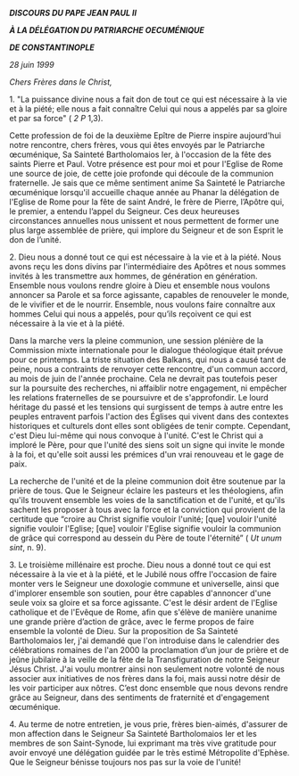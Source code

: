 ***DISCOURS DU PAPE JEAN PAUL II***

***À LA DÉLÉGATION DU PATRIARCHE OECUMÉNIQUE***

***DE CONSTANTINOPLE***

*28 juin 1999*

*Chers Frères dans le Christ,*

1\. "La puissance divine nous a fait don de tout ce qui est nécessaire à la vie et à la piété; elle nous a fait connaître Celui qui nous a appelés par sa gloire et par sa force" ( *2 P* 1,3).

Cette profession de foi de la deuxième Epître de Pierre inspire aujourd'hui notre rencontre, chers frères, vous qui êtes envoyés par le Patriarche œcuménique, Sa Sainteté Bartholomaios Ier, à l'occasion de la fête des saints Pierre et Paul. Votre présence est pour moi et pour l'Eglise de Rome une source de joie, de cette joie profonde qui découle de la communion fraternelle. Je sais que ce même sentiment anime Sa Sainteté le Patriarche œcuménique lorsqu'il accueille chaque année au Phanar la délégation de l'Eglise de Rome pour la fête de saint André, le frère de Pierre, l’Apôtre qui, le premier, a entendu l’appel du Seigneur. Ces deux heureuses circonstances annuelles nous unissent et nous permettent de former une plus large assemblée de prière, qui implore du Seigneur et de son Esprit le don de l’unité.

2\. Dieu nous a donné tout ce qui est nécessaire à la vie et à la piété. Nous avons reçu les dons divins par l'intermédiaire des Apôtres et nous sommes invités à les transmettre aux hommes, de génération en génération. Ensemble nous voulons rendre gloire à Dieu et ensemble nous voulons annoncer sa Parole et sa force agissante, capables de renouveler le monde, de le vivifier et de le nourrir. Ensemble, nous voulons faire connaître aux hommes Celui qui nous a appelés, pour qu’ils reçoivent ce qui est nécessaire à la vie et à la piété.

Dans la marche vers la pleine communion, une session plénière de la Commission mixte internationale pour le dialogue théologique était prévue pour ce printemps. La triste situation des Balkans, qui nous a causé tant de peine, nous a contraints de renvoyer cette rencontre, d'un commun accord, au mois de juin de l'année prochaine. Cela ne devrait pas toutefois peser sur la poursuite des recherches, ni affaiblir notre engagement, ni empêcher les relations fraternelles de se poursuivre et de s'approfondir. Le lourd héritage du passé et les tensions qui surgissent de temps à autre entre les peuples entravent parfois l'action des Églises qui vivent dans des contextes historiques et culturels dont elles sont obligées de tenir compte. Cependant, c'est Dieu lui-même qui nous convoque à l'unité. C'est le Christ qui a imploré le Père, pour que l'unité des siens soit un signe qui invite le monde à la foi, et qu'elle soit aussi les prémices d'un vrai renouveau et le gage de paix.

La recherche de l'unité et de la pleine communion doit être soutenue par la prière de tous. Que le Seigneur éclaire les pasteurs et les théologiens, afin qu'ils trouvent ensemble les voies de la sanctification et de l'unité, et qu'ils sachent les proposer à tous avec la force et la conviction qui provient de la certitude que “croire au Christ signifie vouloir l'unité; \[que\] vouloir l'unité signifie vouloir l'Eglise; \[que\] vouloir l'Eglise signifie vouloir la communion de grâce qui correspond au dessein du Père de toute l'éternité” ( *Ut unum sint*, n. 9).

3\. Le troisième millénaire est proche. Dieu nous a donné tout ce qui est nécessaire à la vie et à la piété, et le Jubilé nous offre l'occasion de faire monter vers le Seigneur une doxologie commune et universelle, ainsi que d'implorer ensemble son soutien, pour être capables d'annoncer d'une seule voix sa gloire et sa force agissante. C'est le désir ardent de l'Eglise catholique et de l'Evêque de Rome, afin que s'élève de manière unanime une grande prière d’action de grâce, avec le ferme propos de faire ensemble la volonté de Dieu. Sur la proposition de Sa Sainteté Bartholomaios Ier, j'ai demandé que l'on introduise dans le calendrier des célébrations romaines de l'an 2000 la proclamation d’un jour de prière et de jeûne jubilaire à la veille de la fête de la Transfiguration de notre Seigneur Jésus Christ. J'ai voulu montrer ainsi non seulement notre volonté de nous associer aux initiatives de nos frères dans la foi, mais aussi notre désir de les voir participer aux nôtres. C’est donc ensemble que nous devons rendre grâce au Seigneur, dans des sentiments de fraternité et d'engagement œcuménique.

4\. Au terme de notre entretien, je vous prie, frères bien-aimés, d'assurer de mon affection dans le Seigneur Sa Sainteté Bartholomaios Ier et les membres de son Saint-Synode, lui exprimant ma très vive gratitude pour avoir envoyé une délégation guidée par le très estimé Métropolite d'Ephèse. Que le Seigneur bénisse toujours nos pas sur la voie de l'unité!